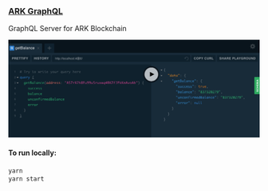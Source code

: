 ### [ARK GraphQL][arkgraphql]

  [arkgraphql]: https://ark-graphql-xlsjsxtkwf.now.sh/ "ARK GraphQL"

GraphQL Server for ARK Blockchain

![](assets/screenshot.png)

#### To run locally:

```
yarn
yarn start
```
